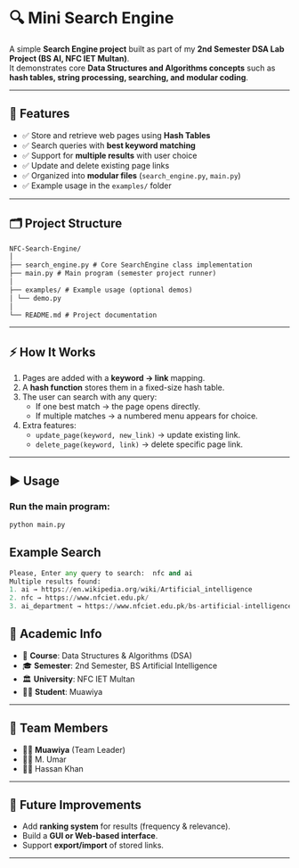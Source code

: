 # 🔍 Mini Search Engine

A simple **Search Engine project** built as part of my **2nd Semester DSA Lab Project (BS AI, NFC IET Multan)**.  
It demonstrates core **Data Structures and Algorithms concepts** such as **hash tables, string processing, searching, and modular coding**.

---

## 📌 Features
- ✅ Store and retrieve web pages using **Hash Tables**  
- ✅ Search queries with **best keyword matching**  
- ✅ Support for **multiple results** with user choice  
- ✅ Update and delete existing page links  
- ✅ Organized into **modular files** (`search_engine.py`, `main.py`)  
- ✅ Example usage in the `examples/` folder  

---

## 🗂️ Project Structure
```txt
NFC-Search-Engine/
│
├── search_engine.py # Core SearchEngine class implementation
├── main.py # Main program (semester project runner)
│
├── examples/ # Example usage (optional demos)
│ └── demo.py
│
└── README.md # Project documentation
```

---

## ⚡ How It Works
1. Pages are added with a **keyword → link** mapping.  
2. A **hash function** stores them in a fixed-size hash table.  
3. The user can search with any query:  
   - If one best match → the page opens directly.  
   - If multiple matches → a numbered menu appears for choice.  
4. Extra features:
   - `update_page(keyword, new_link)` → update existing link.  
   - `delete_page(keyword, link)` → delete specific page link.  

---

## ▶️ Usage

### Run the main program:
```bash
python main.py
```
## Example Search
```python
Please, Enter any query to search:  nfc and ai
Multiple results found:
1. ai → https://en.wikipedia.org/wiki/Artificial_intelligence
2. nfc → https://www.nfciet.edu.pk/
3. ai_department → https://www.nfciet.edu.pk/bs-artificial-intelligence/
```

## 🏫 Academic Info
- 📖 **Course**: Data Structures & Algorithms (DSA)  
- 🎓 **Semester**: 2nd Semester, BS Artificial Intelligence  
- 🏛️ **University**: NFC IET Multan  
- 👨‍💻 **Student**: Muawiya  

---
## 👥 Team Members
- 👨‍💻 **Muawiya** (Team Leader)  
- 👨‍💻 M. Umar  
- 👨‍💻 Hassan Khan  

---
## 🚀 Future Improvements
- Add **ranking system** for results (frequency & relevance).  
- Build a **GUI or Web-based interface**.  
- Support **export/import** of stored links.  

---
